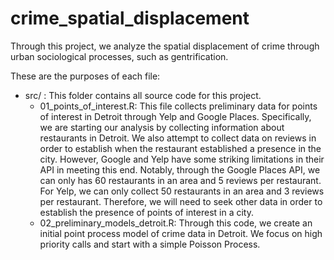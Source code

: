 # crime_spatial_displacement
Through this project, we analyze the spatial displacement of crime through urban sociological processes, such as gentrification.

These are the purposes of each file:
* src/ : This folder contains all source code for this project.
  * 01_points_of_interest.R: This file collects preliminary data for points of interest in Detroit through Yelp and Google Places. Specifically, we are starting our analysis by collecting information about restaurants in Detroit. We also attempt to collect data on reviews in order to establish when the restaurant established a presence in the city. However, Google and Yelp have some striking limitations in their API in meeting this end. Notably, through the Google Places API, we can only has 60 restaurants in an area and 5 reviews per restaurant. For Yelp, we can only collect 50 restaurants in an area and 3 reviews per restaurant. Therefore, we will need to seek other data in order to establish the presence of points of interest in a city. 
  * 02_preliminary_models_detroit.R: Through this code, we create an initial point process model of crime data in Detroit. We focus on high priority calls and start with a simple Poisson Process. 

